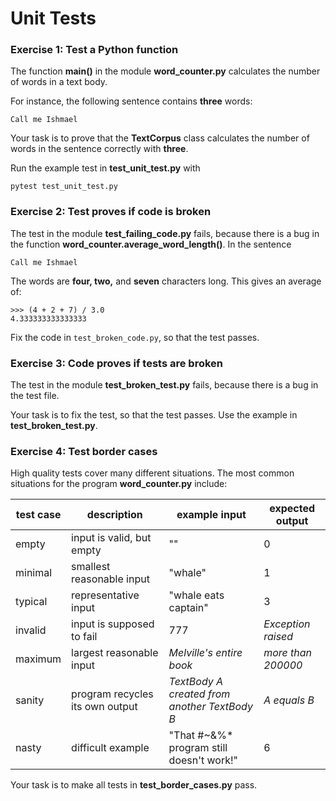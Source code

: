 
# Unit Tests

### Exercise 1: Test a Python function

The function **main()** in the module **word_counter.py** calculates the number of words in a text body.

For instance, the following sentence contains **three** words:

    Call me Ishmael

Your task is to prove that the **TextCorpus** class calculates the number of words in the sentence correctly with **three**.

Run the example test in **test_unit_test.py** with

    pytest test_unit_test.py


### Exercise 2: Test proves if code is broken

The test in the module **test_failing_code.py** fails, because there is a bug in the function **word_counter.average_word_length()**. In the sentence

    Call me Ishmael

The words are **four, two,** and **seven** characters long. This gives an average of:

    >>> (4 + 2 + 7) / 3.0
    4.333333333333333

Fix the code in `test_broken_code.py`, so that the test passes.


### Exercise 3: Code proves if tests are broken

The test in the module **test_broken_test.py** fails, because there is a bug in the test file.

Your task is to fix the test, so that the test passes. Use the example in **test_broken_test.py**.


### Exercise 4: Test border cases

High quality tests cover many different situations. The most common situations for the program **word_counter.py** include:

| test case | description | example input | expected output
|-----------|-------------|---------------|-----------------
| empty | input is valid, but empty | "" | 0
| minimal | smallest reasonable input | "whale" | 1
| typical | representative input | "whale eats captain" | 3
| invalid | input is supposed to fail | 777 | *Exception raised*
| maximum | largest reasonable input | *Melville's entire book* | *more than 200000*
| sanity | program recycles its own output | *TextBody A created from another TextBody B* | *A equals B*
| nasty | difficult example | "That #~&%* program still doesn't work!" | 6

Your task is to make all tests in **test_border_cases.py** pass.
 